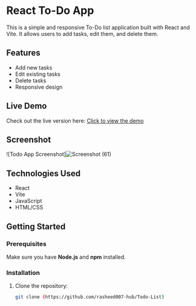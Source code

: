 # React To-Do App

This is a simple and responsive To-Do list application built with React and Vite. It allows users to add tasks, edit them, and delete them.

## Features

- Add new tasks
- Edit existing tasks
- Delete tasks
- Responsive design

## Live Demo

Check out the live version here: [Click to view the demo]([reactjs-todo-appss.netlify.app](https://reactjs-todo-appss.netlify.app/))

## Screenshot

![Todo App Screenshot]![Screenshot (61)](https://github.com/user-attachments/assets/8de106c0-c442-4197-a5c8-43bde16e26d0)


## Technologies Used

- React
- Vite
- JavaScript
- HTML/CSS

## Getting Started

### Prerequisites

Make sure you have **Node.js** and **npm** installed.

### Installation

1. Clone the repository:
   ```bash
   git clone (https://github.com/rasheed007-hub/Todo-List)
